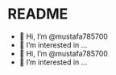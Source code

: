 # README
- 👋 Hi, I’m @mustafa785700
- 👀 I’m interested in ...
- 👋 Hi, I’m @mustafa785700
- 👀 I’m interested in ... 
